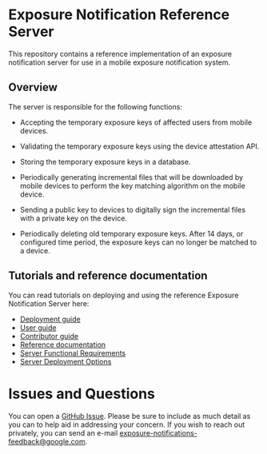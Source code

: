 # Exposure Notification Reference Server

This repository contains a reference implementation of an exposure notification
server for use in a mobile exposure notification system.

## Overview

The server is responsible for the following functions:

* Accepting the temporary exposure keys of affected users from mobile devices.

* Validating the temporary exposure keys using the device attestation API.

* Storing the temporary exposure keys in a database.

* Periodically generating incremental files that will be downloaded by mobile
  devices to perform the key matching algorithm on the mobile device.

* Sending a public key to devices to digitally sign the incremental files with
  a private key on the device.

* Periodically deleting old temporary exposure keys. After 14 days, or
  configured time period, the exposure keys can no longer be matched to a device.

## Tutorials and reference documentation

You can read tutorials on deploying and using the reference Exposure Notification
Server here:

* [Deployment guide](deploying.md)
* [User guide](user-guide.md)
* [Contributor guide](/CONTRIBUTING.md)
* [Reference documentation](https://godoc.org/github.com/google/exposure-notifications-server)
* [Server Functional Requirements](server_functional_requirements.md)
* [Server Deployment Options](server_deployment_options.md)

# Issues and Questions

You can open a
[GitHub Issue](https://github.com/google/exposure-notifications-server/issues/new).
Please be sure to include as much detail as you can to help aid in addressing
your concern. If you wish to reach out privately, you can send an e-mail
exposure-notifications-feedback@google.com.
